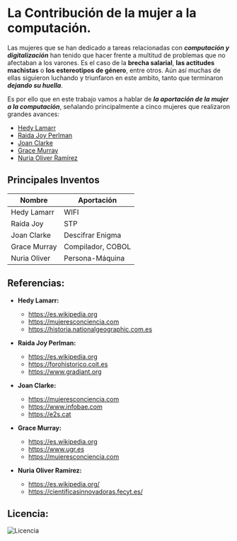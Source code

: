 # La Contribución de la mujer a la computación.

Las mujeres que se han dedicado a tareas relacionadas con ***computación y digitalización*** han tenido que hacer frente a multitud de problemas que no afectaban a los varones. Es el caso de la **brecha salarial**, **las actitudes machistas** o **los estereotipos de género**, entre otros.
Aún así muchas de ellas siguieron luchando y triunfaron en este ambito, tanto que terminaron ***dejando su huella***.
  
Es por ello que en este trabajo vamos a hablar de ***la aportación de la mujer a la computación***, señalando principalmente a cinco mujeres 
que realizaron grandes avances: 
  
  
- [Hedy Lamarr](modulo1/hedyLamarr.md)
- [Raida Joy Perlman](modulo2/raida.md)
- [Joan Clarke](modulo3/joan.md)
- [Grace Murray](modulo4/grace.md)
- [Nuria Oliver Ramírez](modulo5/nuria.md)

## Principales Inventos
    
  | Nombre       | Aportación      |
  | ------------ | --------------- |
  | Hedy Lamarr  | WIFI            |
  | Raida Joy    | STP             |
  | Joan Clarke  |Descifrar Enigma |
  | Grace Murray |Compilador, COBOL|
  | Nuria Oliver |Persona-Máquina  |
  
## Referencias: 

- **Hedy Lamarr:**
     - https://es.wikipedia.org
     - https://mujeresconciencia.com
     - https://historia.nationalgeographic.com.es
       
- **Raida Joy Perlman:**
     - https://es.wikipedia.org
     - https://forohistorico.coit.es
     - https://www.gradiant.org
     
- **Joan Clarke:** 
     - https://mujeresconciencia.com
     - https://www.infobae.com
     - https://e2s.cat
     
 - **Grace Murray:**
     - https://es.wikipedia.org
     - https://www.ugr.es
     - https://mujeresconciencia.com
     
 - **Nuria Oliver Ramírez:**
     - https://es.wikipedia.org/
     - https://cientificasinnovadoras.fecyt.es/
     
  
  
## Licencia:
  
  
![Licencia](https://user-images.githubusercontent.com/114906778/194858223-9ee63382-2b98-4c63-b378-b70e1233e255.PNG)
